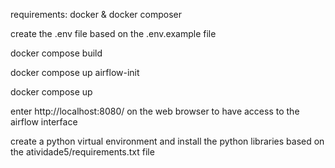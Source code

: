 requirements: docker & docker composer

create the .env file based on the .env.example file

docker compose build

docker compose up airflow-init

docker compose up

enter http://localhost:8080/ on the web browser to have access to the airflow interface

create a python virtual environment and install the python libraries based on the atividade5/requirements.txt file